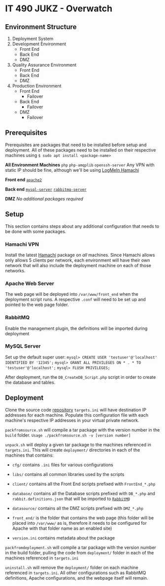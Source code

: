 
# IT 490 JUKZ - Overwatch 
## Environment Structure
1. Deployment System 
2. Development Environment
	* Front End
	* Back End
	* DMZ 
3. Quality Assurance Environment
	* Front End
	* Back End
	* DMZ 
5. Production Environment
	* Front End
		* Failover
	* Back End
		* Failover
	* DMZ 
		* Failover

## Prerequisites
Prerequisites are packages that need to be installed before setup and deployment. All of these packages need to be installed on their respective machines using ``$ sudo apt install <package-name>``

**All Environment Machines**
``php``
``php-amqplib``
``openssh-server``
Any VPN with static IP should be fine, although we'll be using [LogMeIn Hamachi](#hamachi-vpn) 

**Front end**
[``apache2``](#apache-web-server)

**Back end**
[``mysql-server``](#mysql-server)
[``rabbitmq-server``](#rabbitmq)

**DMZ**
_No additional packages required_

## Setup
This section contains steps about any additional configuration that needs to be done with some packages.
### Hamachi VPN
Install the latest [Hamachi](https://www.vpn.net/linux) package on *all* machines. Since Hamachi allows only allows 5 clients per network, each environment will have their own network that will also include the deployment machine on each of those networks. 
### Apache Web Server
The web page will be deployed into ``/var/www/front_end`` when the deployment script runs. A respective ``.conf`` will need to be set up and pointed to the web page folder.
### RabbitMQ
Enable the management plugin, the definitions will be imported during deployment
### MySQL Server
Set up the default super user:
``mysql> CREATE USER 'testuser'@'localhost' IDENTIFIED BY '12345';``
``mysql> GRANT ALL PRIVILEGES ON * . * TO 'testuser'@'localhost';``
``mysql> FLUSH PRIVILEGES;``

After deployment, run the ``DB_CreateDB_Script.php`` script in order to create the database and tables.
## Deployment
Clone the source code [repository](https://github.com/urasurasuras/it490)
``targets.ini`` will have destination IP addresses for each machine.
Populate this configuration file with each machine's respective IP addresses in your virtual private network.

``packfromsource.sh`` will compile a tar package with the version number in the ``build`` folder.
``Usage ./packfromsource.sh -v [version number]``

``unpack.sh`` will deploy a given tar package to the machines referenced in ``targets.ini``.
This will create ``deployment/`` directories in each of the machines that contains:
* ``cfg/`` contains ``.ini`` files for various configurations
* ``libs/`` contains all common libraries used by the scripts
* ``client/`` contains all the Front End scripts prefixed with ``FrontEnd_*.php``
* ``database/`` contains all the Database scripts prefixed with  ``DB_*.php`` and ``rabbit.definitions.json`` that will be imported to [``RabbitMQ``](#rabbitmq)

* ``datasource/`` contains all the DMZ scripts prefixed with ``DMZ_*.php``
* ``front_end/`` is the folder that contains the web page (this folder will be placed into ``/var/www/`` as is, therefore it needs to be configured for Apache with that folder name as an enabled site)
* ``version.ini`` contains metadata about the package


``packfromdeployment.sh`` will compile a tar package with the version number in the build folder, pulling the code from ``deployment/`` folder in each of the machines referenced in ``targets.ini``

``uninstall.sh`` will remove the ``deployment/`` folder on each machine referenced in ``targets.ini``. All other configurations such as RabbitMQ definitions, Apache configurations, and the webpage itself will remain.

<!--stackedit_data:
eyJoaXN0b3J5IjpbMTA2NTEwODA5OF19
-->
